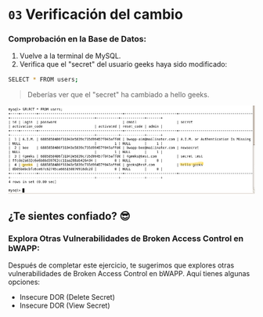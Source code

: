 # `03` Verificación del cambio


### Comprobación en la Base de Datos:

1. Vuelve a la terminal de MySQL.
2. Verifica que el "secret" del usuario geeks haya sido modificado:

```bash
SELECT * FROM users;
```

> Deberías ver que el "secret" ha cambiado a hello geeks.

![imagen 6](../../.learn/assets/secretgeeks.png)


## ¿Te sientes confiado? 😎

### Explora Otras Vulnerabilidades de Broken Access Control en bWAPP:

Después de completar este ejercicio, te sugerimos que explores otras vulnerabilidades de Broken Access Control en bWAPP. Aquí tienes algunas opciones:

- Insecure DOR (Delete Secret)
- Insecure DOR (View Secret)
